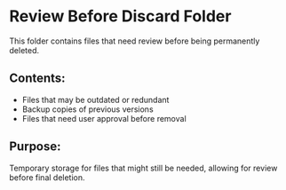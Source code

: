# Review Before Discard Folder

This folder contains files that need review before being permanently deleted.

## Contents:
- Files that may be outdated or redundant
- Backup copies of previous versions
- Files that need user approval before removal

## Purpose:
Temporary storage for files that might still be needed, allowing for review before final deletion.
